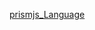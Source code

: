 [prismjs_Language](https://prismjs.com/download.html#themes=prism-coy&languages=markup+css+clike+javascript+abap+abnf+actionscript+ada+agda+al+antlr4+apacheconf+apex+apl+applescript+aql+arduino+arff+armasm+arturo+asciidoc+aspnet+asm6502+asmatmel+autohotkey+autoit+avisynth+avro-idl+awk+bash+basic+batch+bbcode+bbj+bicep+birb+bison+bnf+bqn+brainfuck+brightscript+bro+bsl+c+csharp+cpp+cfscript+chaiscript+cil+cilkc+cilkcpp+clojure+cmake+cobol+coffeescript+concurnas+csp+cooklang+coq+crystal+css-extras+csv+cue+cypher+d+dart+dataweave+dax+dhall+diff+django+dns-zone-file+docker+dot+ebnf+editorconfig+eiffel+ejs+elixir+elm+etlua+erb+erlang+excel-formula+fsharp+factor+false+firestore-security-rules+flow+fortran+ftl+gml+gap+gcode+gdscript+gedcom+gettext+gherkin+git+glsl+gn+linker-script+go+go-module+gradle+graphql+groovy+haml+handlebars+haskell+haxe+hcl+hlsl+hoon+http+hpkp+hsts+ichigojam+icon+icu-message-format+idris+ignore+inform7+ini+io+j+java+javadoc+javadoclike+javastacktrace+jexl+jolie+jq+jsdoc+js-extras+json+json5+jsonp+jsstacktrace+js-templates+julia+keepalived+keyman+kotlin+kumir+kusto+latex+latte+less+lilypond+liquid+lisp+livescript+llvm+log+lolcode+lua+magma+makefile+markdown+markup-templating+mata+matlab+maxscript+mel+mermaid+metafont+mizar+mongodb+monkey+moonscript+n1ql+n4js+nand2tetris-hdl+naniscript+nasm+neon+nevod+nginx+nim+nix+nsis+objectivec+ocaml+odin+opencl+openqasm+oz+parigp+parser+pascal+pascaligo+psl+pcaxis+peoplecode+perl+php+phpdoc+php-extras+plant-uml+plsql+powerquery+powershell+processing+prolog+promql+properties+protobuf+pug+puppet+pure+purebasic+purescript+python+qsharp+q+qml+qore+r+racket+cshtml+jsx+tsx+reason+regex+rego+renpy+rescript+rest+rip+roboconf+robotframework+ruby+rust+sas+sass+scss+scala+scheme+shell-session+smali+smalltalk+smarty+sml+solidity+solution-file+soy+sparql+splunk-spl+sqf+sql+squirrel+stan+stata+iecst+stylus+supercollider+swift+systemd+t4-templating+t4-cs+t4-vb+tap+tcl+tt2+textile+toml+tremor+turtle+twig+typescript+typoscript+unrealscript+uorazor+uri+v+vala+vbnet+velocity+verilog+vhdl+vim+visual-basic+warpscript+wasm+web-idl+wgsl+wiki+wolfram+wren+xeora+xml-doc+xojo+xquery+yaml+yang+zig)

